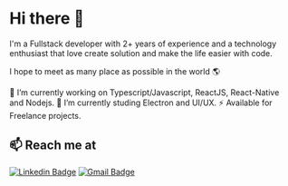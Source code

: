 # Hi there 👋

I'm a Fullstack developer with 2+ years of experience and a technology enthusiast that love create solution and make the life easier with code.

I hope to meet as many place as possible in the world 🌎

🔭 I’m currently working on Typescript/Javascript, ReactJS, React-Native and Nodejs.
🌱 I’m currently studing Electron and UI/UX.
⚡ Available for Freelance projects.

## 📫 Reach me at

[![Linkedin Badge](https://img.shields.io/badge/-LuamMenezes-6633cc?logo=Linkedin&logoColor=white&link=https://www.linkedin.com/in/luamfmenezes/)](https://www.linkedin.com/in/luamfmenezes/)
[![Gmail Badge](https://img.shields.io/badge/-luamfmenezes@gmail.com-aa3311?logo=Gmail&logoColor=white&link=mailto:luamfmenezes@gmail.com)](mailto:luamfmenezes@gmail.com)

